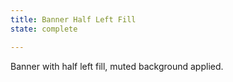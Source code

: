 ```yaml
---
title: Banner Half Left Fill 
state: complete

---
```

Banner with half left fill, muted background applied.